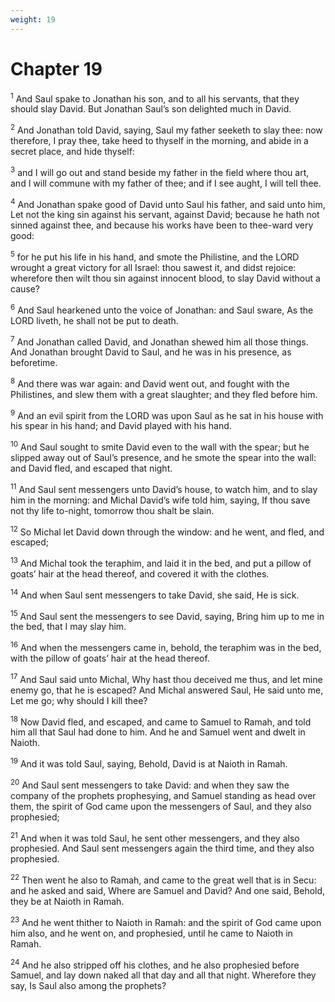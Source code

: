 ```yaml
---
weight: 19
---
```


# Chapter 19

<sup>1</sup> And Saul spake to Jonathan his son, and to all his servants, that they should slay David. But Jonathan Saul’s son delighted much in David. 

<sup>2</sup> And Jonathan told David, saying, Saul my father seeketh to slay thee: now therefore, I pray thee, take heed to thyself in the morning, and abide in a secret place, and hide thyself: 

<sup>3</sup> and I will go out and stand beside my father in the field where thou art, and I will commune with my father of thee; and if I see aught, I will tell thee. 

<sup>4</sup> And Jonathan spake good of David unto Saul his father, and said unto him, Let not the king sin against his servant, against David; because he hath not sinned against thee, and because his works have been to thee-ward very good: 

<sup>5</sup> for he put his life in his hand, and smote the Philistine, and the LORD wrought a great victory for all Israel: thou sawest it, and didst rejoice: wherefore then wilt thou sin against innocent blood, to slay David without a cause? 

<sup>6</sup> And Saul hearkened unto the voice of Jonathan: and Saul sware, As the LORD liveth, he shall not be put to death. 

<sup>7</sup> And Jonathan called David, and Jonathan shewed him all those things. And Jonathan brought David to Saul, and he was in his presence, as beforetime. 

<sup>8</sup> And there was war again: and David went out, and fought with the Philistines, and slew them with a great slaughter; and they fled before him. 

<sup>9</sup> And an evil spirit from the LORD was upon Saul as he sat in his house with his spear in his hand; and David played with his hand. 

<sup>10</sup> And Saul sought to smite David even to the wall with the spear; but he slipped away out of Saul’s presence, and he smote the spear into the wall: and David fled, and escaped that night. 

<sup>11</sup> And Saul sent messengers unto David’s house, to watch him, and to slay him in the morning: and Michal David’s wife told him, saying, If thou save not thy life to-night, tomorrow thou shalt be slain. 

<sup>12</sup> So Michal let David down through the window: and he went, and fled, and escaped; 

<sup>13</sup> And Michal took the teraphim, and laid it in the bed, and put a pillow of goats’ hair at the head thereof, and covered it with the clothes. 

<sup>14</sup> And when Saul sent messengers to take David, she said, He is sick. 

<sup>15</sup> And Saul sent the messengers to see David, saying, Bring him up to me in the bed, that I may slay him. 

<sup>16</sup> And when the messengers came in, behold, the teraphim was in the bed, with the pillow of goats’ hair at the head thereof. 

<sup>17</sup> And Saul said unto Michal, Why hast thou deceived me thus, and let mine enemy go, that he is escaped? And Michal answered Saul, He said unto me, Let me go; why should I kill thee? 

<sup>18</sup> Now David fled, and escaped, and came to Samuel to Ramah, and told him all that Saul had done to him. And he and Samuel went and dwelt in Naioth. 

<sup>19</sup> And it was told Saul, saying, Behold, David is at Naioth in Ramah. 

<sup>20</sup> And Saul sent messengers to take David: and when they saw the company of the prophets prophesying, and Samuel standing as head over them, the spirit of God came upon the messengers of Saul, and they also prophesied; 

<sup>21</sup> And when it was told Saul, he sent other messengers, and they also prophesied. And Saul sent messengers again the third time, and they also prophesied. 

<sup>22</sup> Then went he also to Ramah, and came to the great well that is in Secu: and he asked and said, Where are Samuel and David? And one said, Behold, they be at Naioth in Ramah. 

<sup>23</sup> And he went thither to Naioth in Ramah: and the spirit of God came upon him also, and he went on, and prophesied, until he came to Naioth in Ramah. 

<sup>24</sup> And he also stripped off his clothes, and he also prophesied before Samuel, and lay down naked all that day and all that night. Wherefore they say, Is Saul also among the prophets? 


